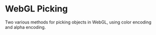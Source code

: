 WebGL Picking
=============

Two various methods for picking objects in WebGL, using color encoding and alpha encoding.
